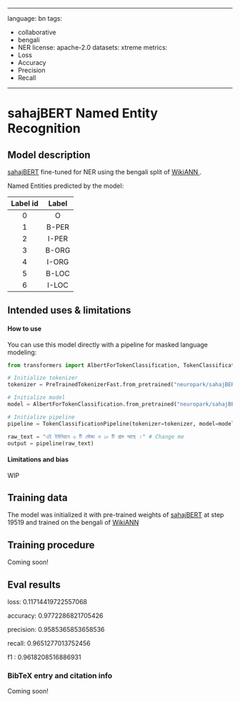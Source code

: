 
---
language: bn
tags:
- collaborative
- bengali
- NER
license: apache-2.0
datasets: xtreme 
metrics:
- Loss
- Accuracy
- Precision
- Recall
---

# sahajBERT Named Entity Recognition

## Model description

[sahajBERT](https://huggingface.co/neuropark/sahajBERT-NER) fine-tuned for NER using the bengali split of [WikiANN ](https://huggingface.co/datasets/wikiann). 

Named Entities predicted by the model:

| Label id | Label |
|:--------:|:----:|
|0 |O|
|1 |B-PER|
|2 |I-PER|
|3 |B-ORG|
|4 |I-ORG|
|5 |B-LOC|
|6 |I-LOC|

## Intended uses & limitations

#### How to use

You can use this model directly with a pipeline for masked language modeling:
```python
from transformers import AlbertForTokenClassification, TokenClassificationPipeline, PreTrainedTokenizerFast

# Initialize tokenizer
tokenizer = PreTrainedTokenizerFast.from_pretrained("neuropark/sahajBERT-NER")

# Initialize model
model = AlbertForTokenClassification.from_pretrained("neuropark/sahajBERT-NER")

# Initialize pipeline
pipeline = TokenClassificationPipeline(tokenizer=tokenizer, model=model)

raw_text = "এই ইউনিয়নে ৩ টি মৌজা ও ১০ টি গ্রাম আছে ।" # Change me
output = pipeline(raw_text)
```

#### Limitations and bias

<!-- Provide examples of latent issues and potential remediations. -->
WIP

## Training data

The model was initialized it with pre-trained weights of [sahajBERT](https://huggingface.co/neuropark/sahajBERT-NER) at step 19519 and trained on the bengali of [WikiANN ](https://huggingface.co/datasets/wikiann)

## Training procedure

Coming soon! 
<!-- ```bibtex
@inproceedings{...,
  year={2020}
}
``` -->

## Eval results


loss: 0.11714419722557068

accuracy: 0.9772286821705426

precision: 0.9585365853658536

recall: 0.9651277013752456

f1 : 0.9618208516886931


### BibTeX entry and citation info

Coming soon! 
<!-- ```bibtex
@inproceedings{...,
  year={2020}
}
``` -->
